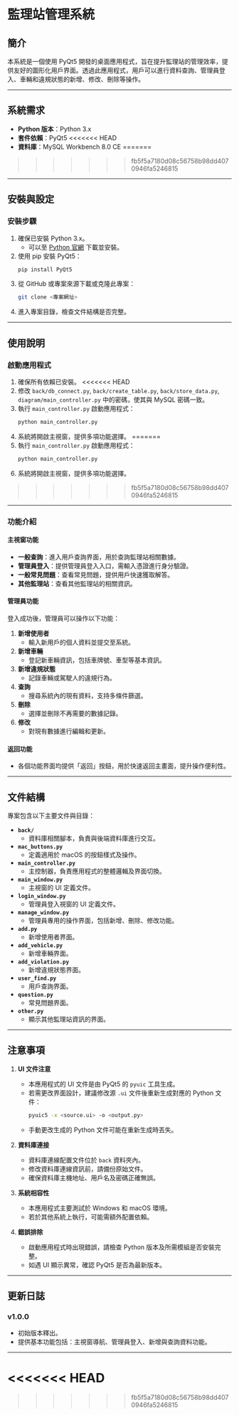 # 監理站管理系統

## 簡介
本系統是一個使用 PyQt5 開發的桌面應用程式，旨在提升監理站的管理效率，提供友好的圖形化用戶界面。透過此應用程式，用戶可以進行資料查詢、管理員登入、車輛和違規狀態的新增、修改、刪除等操作。

---

## 系統需求
- **Python 版本**：Python 3.x
- **套件依賴**：PyQt5
<<<<<<< HEAD
- **資料庫**：MySQL Workbench 8.0 CE
=======
>>>>>>> fb5f5a7180d08c56758b98dd4070946fa5246815

---

## 安裝與設定

### 安裝步驟
1. 確保已安裝 Python 3.x。
   - 可以至 [Python 官網](https://www.python.org/downloads/) 下載並安裝。
2. 使用 pip 安裝 PyQt5：
   ```bash
   pip install PyQt5
   ```
3. 從 GitHub 或專案來源下載或克隆此專案：
   ```bash
   git clone <專案網址>
   ```
4. 進入專案目錄，檢查文件結構是否完整。

---

## 使用說明

### 啟動應用程式
1. 確保所有依賴已安裝。
<<<<<<< HEAD
2. 修改 `back/db_connect.py`, `back/create_table.py`, `back/store_data.py`, `diagram/main_controller.py` 中的密碼，使其與 MySQL 密碼一致。
3. 執行 `main_controller.py` 啟動應用程式：
   ```bash
   python main_controller.py
   ```
4. 系統將開啟主視窗，提供多項功能選擇。
=======
2. 執行 `main_controller.py` 啟動應用程式：
   ```bash
   python main_controller.py
   ```
3. 系統將開啟主視窗，提供多項功能選擇。
>>>>>>> fb5f5a7180d08c56758b98dd4070946fa5246815

---

### 功能介紹

#### 主視窗功能
- **一般查詢**：進入用戶查詢界面，用於查詢監理站相關數據。
- **管理員登入**：提供管理員登入入口，需輸入憑證進行身分驗證。
- **一般常見問題**：查看常見問題，提供用戶快速獲取解答。
- **其他監理站**：查看其他監理站的相關資訊。

#### 管理員功能
登入成功後，管理員可以操作以下功能：

1. **新增使用者**
   - 輸入新用戶的個人資料並提交至系統。
2. **新增車輛**
   - 登記新車輛資訊，包括車牌號、車型等基本資訊。
3. **新增違規狀態**
   - 記錄車輛或駕駛人的違規行為。
4. **查詢**
   - 搜尋系統內的現有資料，支持多條件篩選。
5. **刪除**
   - 選擇並刪除不再需要的數據記錄。
6. **修改**
   - 對現有數據進行編輯和更新。

#### 返回功能
- 各個功能界面均提供「返回」按鈕，用於快速返回主畫面，提升操作便利性。

---

## 文件結構
專案包含以下主要文件與目錄：

- **`back/`**
  - 資料庫相關腳本，負責與後端資料庫進行交互。
- **`mac_buttons.py`**
  - 定義適用於 macOS 的按鈕樣式及操作。
- **`main_controller.py`**
  - 主控制器，負責應用程式的整體邏輯及界面切換。
- **`main_window.py`**
  - 主視窗的 UI 定義文件。
- **`login_window.py`**
  - 管理員登入視窗的 UI 定義文件。
- **`manage_window.py`**
  - 管理員專用的操作界面，包括新增、刪除、修改功能。
- **`add.py`**
  - 新增使用者界面。
- **`add_vehicle.py`**
  - 新增車輛界面。
- **`add_violation.py`**
  - 新增違規狀態界面。
- **`user_find.py`**
  - 用戶查詢界面。
- **`question.py`**
  - 常見問題界面。
- **`other.py`**
  - 顯示其他監理站資訊的界面。

---

## 注意事項

1. **UI 文件注意**
   - 本應用程式的 UI 文件是由 PyQt5 的 `pyuic` 工具生成。
   - 若需更改界面設計，建議修改源 `.ui` 文件後重新生成對應的 Python 文件：
     ```bash
     pyuic5 -x <source.ui> -o <output.py>
     ```
   - 手動更改生成的 Python 文件可能在重新生成時丟失。

2. **資料庫連接**
   - 資料庫連線配置文件位於 `back` 資料夾內。
   - 修改資料庫連線資訊前，請備份原始文件。
   - 確保資料庫主機地址、用戶名及密碼正確無誤。

3. **系統相容性**
   - 本應用程式主要測試於 Windows 和 macOS 環境。
   - 若於其他系統上執行，可能需額外配置依賴。

4. **錯誤排除**
   - 啟動應用程式時出現錯誤，請檢查 Python 版本及所需模組是否安裝完整。
   - 如遇 UI 顯示異常，確認 PyQt5 是否為最新版本。

---

## 更新日誌

### v1.0.0
- 初始版本釋出。
- 提供基本功能包括：主視窗導航、管理員登入、新增與查詢資料功能。

---
<<<<<<< HEAD
=======

>>>>>>> fb5f5a7180d08c56758b98dd4070946fa5246815
